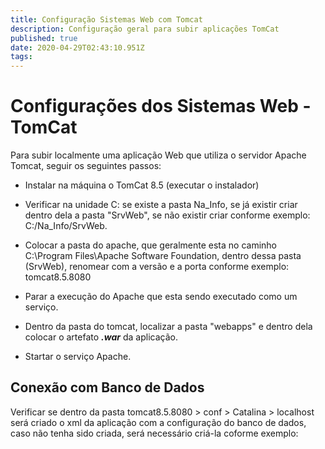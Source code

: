 ```yaml
---
title: Configuração Sistemas Web com Tomcat
description: Configuração geral para subir aplicações TomCat
published: true
date: 2020-04-29T02:43:10.951Z
tags: 
---
```


# Configurações dos Sistemas Web - TomCat

Para subir localmente uma aplicação Web que utiliza o servidor Apache Tomcat, seguir os seguintes passos:

- Instalar na máquina o TomCat 8.5 (executar o instalador)
- Verificar na unidade C: se existe a pasta Na_Info, se já existir criar dentro dela a pasta "SrvWeb", se não existir criar conforme exemplo: C:/Na_Info/SrvWeb.

- Colocar a pasta do apache, que geralmente esta no caminho C:\Program Files\Apache Software Foundation, dentro dessa pasta (SrvWeb), renomear com a versão e a porta conforme exemplo: tomcat8.5.8080

- Parar a execução do Apache que esta sendo executado como um serviço.

- Dentro da pasta do tomcat, localizar a pasta "webapps" e dentro dela colocar o artefato ***.war*** da aplicação.

- Startar o serviço Apache.

## Conexão com Banco de Dados

Verificar se dentro da pasta tomcat8.5.8080 > conf > Catalina > localhost será criado o xml da aplicação com a configuração do banco de dados, caso não tenha sido criada, será necessário criá-la coforme exemplo:


